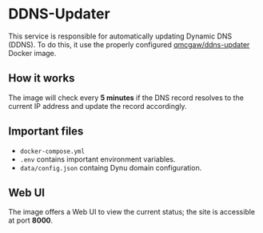 # DDNS-Updater

This service is responsible for automatically updating Dynamic DNS (DDNS).
To do this, it use the properly configured [qmcgaw/ddns-updater](https://github.com/qdm12/ddns-updater) Docker image.

## How it works

The image will check every **5 minutes** if the DNS record resolves to the current IP address and update the record accordingly.

## Important files

- `docker-compose.yml`
- `.env` contains important environment variables.
- `data/config.json` containg Dynu domain configuration.

## Web UI

The image offers a Web UI to view the current status; the site is accessible at port **8000**.
